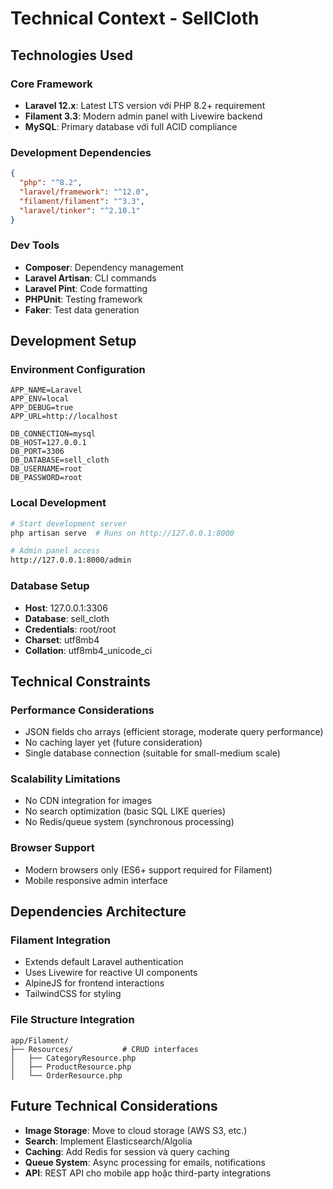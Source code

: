 # Technical Context - SellCloth

## Technologies Used

### Core Framework
- **Laravel 12.x**: Latest LTS version với PHP 8.2+ requirement
- **Filament 3.3**: Modern admin panel with Livewire backend
- **MySQL**: Primary database với full ACID compliance

### Development Dependencies
```json
{
  "php": "^8.2",
  "laravel/framework": "^12.0",
  "filament/filament": "^3.3",
  "laravel/tinker": "^2.10.1"
}
```

### Dev Tools
- **Composer**: Dependency management
- **Laravel Artisan**: CLI commands
- **Laravel Pint**: Code formatting
- **PHPUnit**: Testing framework
- **Faker**: Test data generation

## Development Setup

### Environment Configuration
```env
APP_NAME=Laravel
APP_ENV=local
APP_DEBUG=true
APP_URL=http://localhost

DB_CONNECTION=mysql
DB_HOST=127.0.0.1
DB_PORT=3306
DB_DATABASE=sell_cloth
DB_USERNAME=root
DB_PASSWORD=root
```

### Local Development
```bash
# Start development server
php artisan serve  # Runs on http://127.0.0.1:8000

# Admin panel access
http://127.0.0.1:8000/admin
```

### Database Setup
- **Host**: 127.0.0.1:3306
- **Database**: sell_cloth
- **Credentials**: root/root
- **Charset**: utf8mb4
- **Collation**: utf8mb4_unicode_ci

## Technical Constraints

### Performance Considerations
- JSON fields cho arrays (efficient storage, moderate query performance)
- No caching layer yet (future consideration)
- Single database connection (suitable for small-medium scale)

### Scalability Limitations
- No CDN integration for images
- No search optimization (basic SQL LIKE queries)
- No Redis/queue system (synchronous processing)

### Browser Support
- Modern browsers only (ES6+ support required for Filament)
- Mobile responsive admin interface

## Dependencies Architecture

### Filament Integration
- Extends default Laravel authentication
- Uses Livewire for reactive UI components
- AlpineJS for frontend interactions
- TailwindCSS for styling

### File Structure Integration
```
app/Filament/
├── Resources/           # CRUD interfaces
│   ├── CategoryResource.php
│   ├── ProductResource.php
│   └── OrderResource.php
```

## Future Technical Considerations
- **Image Storage**: Move to cloud storage (AWS S3, etc.)
- **Search**: Implement Elasticsearch/Algolia
- **Caching**: Add Redis for session và query caching
- **Queue System**: Async processing for emails, notifications
- **API**: REST API cho mobile app hoặc third-party integrations
